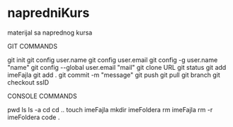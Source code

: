 # napredniKurs
materijal sa naprednog kursa

GIT COMMANDS

git init
git config user.name 
git config user.email
git config -g user.name "name"
git config --global user.email "mail"
git clone URL
git status
git add imeFajla
git add .
git commit -m "message"
git push
git pull
git branch
git checkout ssID

CONSOLE COMMANDS

pwd
ls
ls -a
cd 
cd ..
touch imeFajla
mkdir imeFoldera
rm imeFajla
rm -r imeFoldera
code .